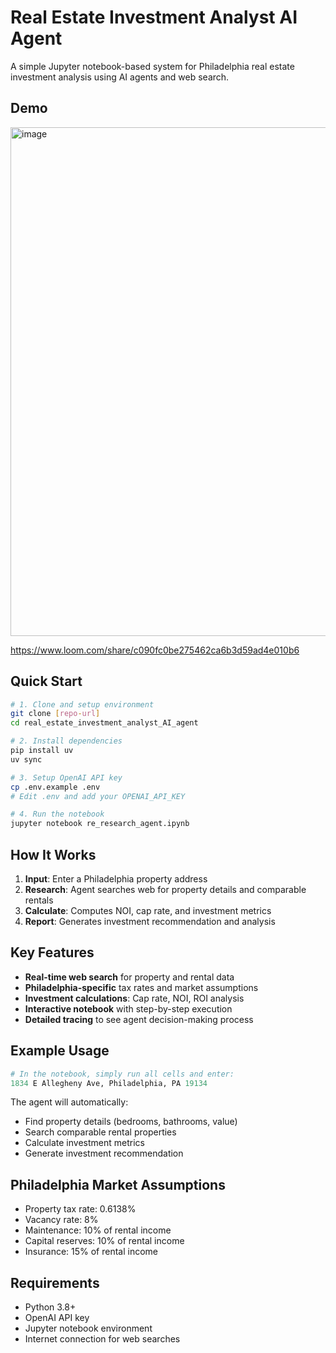 # Real Estate Investment Analyst AI Agent

A simple Jupyter notebook-based system for Philadelphia real estate investment analysis using AI agents and web search.

## Demo

<img width="1157" height="814" alt="image" src="https://github.com/user-attachments/assets/d32069e3-fc5b-459b-bb00-d817c369cf54" />

https://www.loom.com/share/c090fc0be275462ca6b3d59ad4e010b6

## Quick Start

```bash
# 1. Clone and setup environment
git clone [repo-url]
cd real_estate_investment_analyst_AI_agent

# 2. Install dependencies
pip install uv
uv sync

# 3. Setup OpenAI API key
cp .env.example .env
# Edit .env and add your OPENAI_API_KEY

# 4. Run the notebook
jupyter notebook re_research_agent.ipynb
```

## How It Works

1. **Input**: Enter a Philadelphia property address
2. **Research**: Agent searches web for property details and comparable rentals
3. **Calculate**: Computes NOI, cap rate, and investment metrics
4. **Report**: Generates investment recommendation and analysis

## Key Features

- **Real-time web search** for property and rental data
- **Philadelphia-specific** tax rates and market assumptions
- **Investment calculations**: Cap rate, NOI, ROI analysis
- **Interactive notebook** with step-by-step execution
- **Detailed tracing** to see agent decision-making process

## Example Usage

```python
# In the notebook, simply run all cells and enter:
1834 E Allegheny Ave, Philadelphia, PA 19134
```

The agent will automatically:
- Find property details (bedrooms, bathrooms, value)
- Search comparable rental properties
- Calculate investment metrics
- Generate investment recommendation

## Philadelphia Market Assumptions

- Property tax rate: 0.6138%
- Vacancy rate: 8%
- Maintenance: 10% of rental income
- Capital reserves: 10% of rental income
- Insurance: 15% of rental income

## Requirements

- Python 3.8+
- OpenAI API key
- Jupyter notebook environment
- Internet connection for web searches
